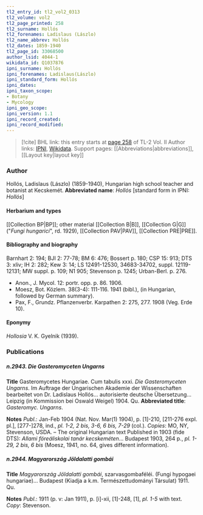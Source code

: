 ```yaml
---
tl2_entry_id: tl2_vol2_0313
tl2_volume: vol2
tl2_page_printed: 258
tl2_surname: Hollós
tl2_forenames: Ladislaus (Lászlo)
tl2_name_abbrev: Hollós
tl2_dates: 1859-1940
tl2_page_id: 33068500
author_lsid: 4044-1
wikidata_id: Q1037876
ipni_surname: Hollós
ipni_forenames: Ladislaus(Lászlo)
ipni_standard_form: Hollós
ipni_dates: 
ipni_taxon_scope: 
- Botany
- Mycology
ipni_geo_scope: 
ipni_version: 1.1
ipni_record_created: 
ipni_record_modified:
---
```


> [!cite] BHL link: this entry starts at [page 258](https://www.biodiversitylibrary.org/page/33068500) of TL-2 Vol. II
> Author links: [IPNI](https://www.ipni.org/a/4044-1), [Wikidata](https://www.wikidata.org/wiki/Q1037876). Support pages: [[Abbreviations|abbreviations]], [[Layout key|layout key]]

### Author

Hollós, Ladislaus (Lászlo) (1859-1940), Hungarian high school teacher and botanist at Kecskemét. 
**Abbreviated name**: *Hollós* \[standard form in IPNI: *Hollós*\]

#### Herbarium and types

[[Collection BP|BP]]; other material [[Collection B|B]], [[Collection G|G]] ("*Fungi hungarici*", rd. 1929), [[Collection PAV|PAV]], [[Collection PRE|PRE]].

#### Bibliography and biography

Barnhart 2: 194; BJI 2: 77-78; BM 6: 476; Bossert p. 180; CSP 15: 913; DTS 3: xliv; IH 2: 282; Kew 3: 14; LS 12491-12530, 34683-34702, suppl. 12119-12131; MW suppl. p. 109; N1 905; Stevenson p. 1245; Urban-Berl. p. 276.
- Anon., J. Mycol. 12: portr. opp. p. 86. 1906.
- Moesz, Bot. Közlem. 38(3-4): 111-116. 1941 (bibl.), (in Hungarian, followed by German summary).
- Pax, F., Grundz. Pflanzenverbr. Karpathen 2: 275, 277. 1908 (Veg. Erde 10).

#### Eponymy

*Hollosia* V. K. Gyelnik (1939).

### Publications

##### n.2943. Die Gasteromyceten Ungarns

**Title**
Gasteromycetes Hungariae. Cum tabulis xxxi. *Die Gasteromyceten Ungarns*. Im Auftrage der Ungarischen Akademie der Wissenschaften bearbeitet von Dr. Ladislaus Hollós... autorisierte deutsche Übersetzung... Leipzig (in Kommission bei Oswald Weigel) 1904. Qu.
**Abbreviated title**: *Gasteromyc. Ungarns*.

**Notes**
*Publ*.: Jan-Feb 1904 (Nat. Nov. Mar(1) 1904), p. \[1\]-210, \[211-276 expl. pl.\], \[277-\]278, ind., *pl. 1-2, 2 bis, 3-6, 6 bis, 7-29* (col.). *Copies*: MO, NY, Stevenson, USDA. – The original Hungarian text Published in 1903 (fide DTS): *Allami föreáliskolai tanár kecskeméten*... Budapest 1903, 264 p., *pl. 1-29, 2 bis, 6 bis* (Moesz, 1941, no. 64, gives different information).

##### n.2944. Magyarország Jöldalatti gombái

**Title**
*Magyarország Jöldalatti gombái*, szarvasgombaféléi. (Fungi hypogaei hungariae)... Budapest (Kiadja a k.m. Természettudományi Társulat) 1911. Qu.

**Notes**
*Publ*.: 1911 (p. v: Jan 1911), p. \[i\]-xii, \[1\]-248, \[1\], *pl. 1-5* with text. *Copy*: Stevenson.

